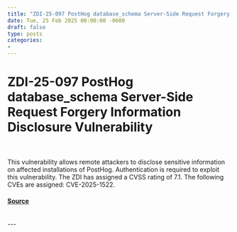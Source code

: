 ```yaml
---
title: "ZDI-25-097 PostHog database_schema Server-Side Request Forgery Information Disclosure Vulnerability"
date: Tue, 25 Feb 2025 00:00:00 -0600
draft: false
type: posts
categories: 
- 
---
```

# ZDI-25-097 PostHog database_schema Server-Side Request Forgery Information Disclosure Vulnerability

<br/>

<br/>
This vulnerability allows remote attackers to disclose sensitive information on affected installations of PostHog. Authentication is required to exploit this vulnerability. The ZDI has assigned a CVSS rating of 7.1. The following CVEs are assigned: CVE-2025-1522.

#### [Source](http://www.zerodayinitiative.com/advisories/ZDI-25-097/)

<br/>
---
